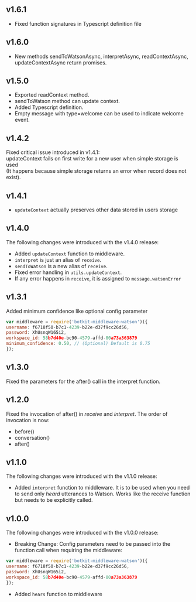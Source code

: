 ## v1.6.1

* Fixed function signatures in Typescript definition file

## v1.6.0

* New methods sendToWatsonAsync, interpretAsync, readContextAsync, updateContextAsync return promises.

## v1.5.0

* Exported readContext method.
* sendToWatson method can update context.
* Added Typescript definition.
* Empty message with type=welcome can be used to indicate welcome event.

## v1.4.2

Fixed critical issue introduced in v1.4.1:  
updateContext fails on first write for a new user when simple storage is used  
(It happens because simple storage returns an error when record does not exist).

## v1.4.1

* `updateContext` actually preserves other data stored in users storage

## v1.4.0

The following changes were introduced with the v1.4.0 release:
* Added `updateContext` function to middleware.
* `interpret` is just an alias of `receive`.
* `sendToWatson` is a new alias of `receive`.
* Fixed error handling in `utils.updateContext`.
* If any error happens in `receive`, it is assigned to `message.watsonError`

## v1.3.1

Added minimum confidence like optional config parameter

  ```javascript
  var middleware = require('botkit-middleware-watson')({
  username: f6718f50-b7c1-4239-b22e-d37f9cc26d56,
  password: XhUsnqW165i2,
  workspace_id: 58b7d40e-bc90-4579-affd-00a73a363879
  minimum_confidence: 0.50, // (Optional) Default is 0.75
  });
  ```

## v1.3.0

Fixed the parameters for the after() call in the interpret function.

## v1.2.0

Fixed the invocation of after() in _receive_ and _interpret_. The order of invocation is now:
 * before()
 * conversation()
 * after()

## v1.1.0

The following changes were introduced with the v1.1.0 release:

 * Added `interpret` function to middleware. It is to be used when you need to send only _heard_ utterances to Watson.
  Works like the receive function but needs to be explicitly called.


## v1.0.0

The following changes were introduced with the v1.0.0 release:

 * Breaking Change: Config parameters need to be passed into the function call when requiring the middleware:

  ```javascript
  var middleware = require('botkit-middleware-watson')({
  username: f6718f50-b7c1-4239-b22e-d37f9cc26d56,
  password: XhUsnqW165i2,
  workspace_id: 58b7d40e-bc90-4579-affd-00a73a363879
  });
  ```

 * Added `hears` function to middleware
